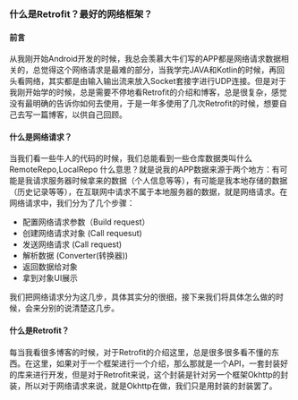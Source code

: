 ### 什么是Retrofit？最好的网络框架？

#### 前言

从我刚开始Android开发的时候，我总会羡慕大牛们写的APP都是网络请求数据相关的，总觉得这个网络请求是最难的部分，当我学完JAVA和Kotlin的时候，再回头看网络，其实都是由输入输出流来放入Socket套接字进行UDP连接。但是对于我刚开始学的时候，总是需要不停地看Retrofit的介绍和博客，总是很复杂，感觉没有最明确的告诉你如何去使用，于是一年多使用了几次Retrofit的时候，想要自己去写一篇博客，以供自己回顾。

#### 什么是网络请求？

当我们看一些牛人的代码的时候，我们总能看到一些仓库数据类叫什么RemoteRepo,LocalRepo 什么意思？就是说我的APP数据来源于两个地方：有可能是我请求服务器时候拿来的数据（个人信息等等），有可能是我本地存储的数据（历史记录等等），在互联网中请求不属于本地服务器的数据，就是网络请求。在网络请求中，我们分为了几个步骤：

* 配置网络请求参数（Build request）
* 创建网络请求对象   (Call requesut)
* 发送网络请求           (Call request)
* 解析数据                   (Converter(转换器))	
* 返回数据给对象       
* 拿到对象UI展示

我们把网络请求分为这几步，具体其实分的很细，接下来我们将具体怎么做的时候，会来分别的说清楚这几步。

#### 什么是Retrofit？

每当我看很多博客的时候，对于Retrofit的介绍这里，总是很多很多看不懂的东西。在这里，如果对于一个框架进行一个介绍，那么那就是一个API，一套封装好的库来进行开发，但是对于Retrofit来说，这个封装是针对另一个框架Okhttp的封装，所以对于网络请求来说，就是Okhttp在做，我们只是用封装的封装罢了。


